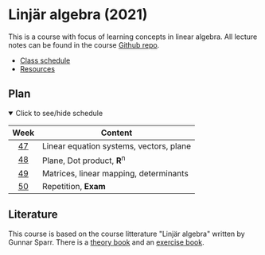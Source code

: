# Linjär algebra (2021)

This is a course with focus of learning concepts in linear algebra. All lecture notes can be found in the course [Github repo](https://github.com/kokchun/Linjar-algebra-21).

- [Class schedule](https://github.com/kokchun/Linjar-algebra-21/blob/main/Schedule_Linjar_Algebra_AI21.md)
- [Resources](https://github.com/kokchun/Linjar-algebra-21/tree/main/Resources)

## Plan

<details open>
  
<summary id="schedule">Click to see/hide schedule</summary>

|    Week     | Content                                 |
| :---------: | --------------------------------------- |
| [47][week1] | Linear equation systems, vectors, plane |
| [48][week2] | Plane, Dot product, **R**<sup>n</sup>   |
| [49][week3] | Matrices, linear mapping, determinants  |
| [50][week4] | Repetition, **Exam**                    |

</details>

[week1]: https://github.com/kokchun/Linjar-algebra-21/blob/main/Resources/week1.md
[week2]: https://github.com/kokchun/Linjar-algebra-21/blob/main/Resources/week2.md
[week3]: https://github.com/kokchun/Linjar-algebra-21/blob/main/Resources/week3.md
[week4]: https://github.com/kokchun/Linjar-algebra-21/blob/main/Resources/week4.md

## Literature

This course is based on the course litterature "Linjär algebra" written by Gunnar Sparr. There is a [theory book](https://www.adlibris.com/se/bok/linjar-algebra-9789144197524) and an [exercise book](https://www.adlibris.com/se/bok/ovningar-i-linjar-algebra-9789144116075).
